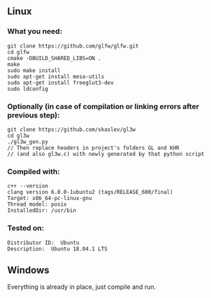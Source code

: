 ## Linux

### What you need:

```commandline
git clone https://github.com/glfw/glfw.git
cd glfw
cmake -DBUILD_SHARED_LIBS=ON .
make
sudo make install
sudo apt-get install mesa-utils
sudo apt-get install freeglut3-dev
sudo ldconfig
```

### Optionally (in case of compilation or linking errors after previous step):
```commandline
git clone https://github.com/skaslev/gl3w
cd gl3w
./gl3w_gen.py
// Then replace headers in project's folders GL and KHR 
// (and also gl3w.c) with newly generated by that python script
```

### Compiled with:

```commandline
c++ --version
clang version 6.0.0-1ubuntu2 (tags/RELEASE_600/final)
Target: x86_64-pc-linux-gnu
Thread model: posix
InstalledDir: /usr/bin
```

### Tested on:
```commandline
Distributor ID:  Ubuntu
Description:  Ubuntu 18.04.1 LTS
```

## Windows

Everything is already in place, just compile and run.


